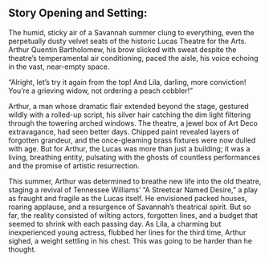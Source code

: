## Story Opening and Setting:

The humid, sticky air of a Savannah summer clung to everything, even the perpetually dusty velvet seats of the historic Lucas Theatre for the Arts. Arthur Quentin Bartholomew, his brow slicked with sweat despite the theatre’s temperamental air conditioning, paced the aisle, his voice echoing in the vast, near-empty space.

“Alright, let’s try it again from the top! And Lila, darling, more conviction! You’re a grieving widow, not ordering a peach cobbler!”

Arthur, a man whose dramatic flair extended beyond the stage, gestured wildly with a rolled-up script, his silver hair catching the dim light filtering through the towering arched windows. The theatre, a jewel box of Art Deco extravagance, had seen better days. Chipped paint revealed layers of forgotten grandeur, and the once-gleaming brass fixtures were now dulled with age. But for Arthur, the Lucas was more than just a building; it was a living, breathing entity, pulsating with the ghosts of countless performances and the promise of artistic resurrection.

This summer, Arthur was determined to breathe new life into the old theatre, staging a revival of Tennessee Williams’ “A Streetcar Named Desire,” a play as fraught and fragile as the Lucas itself. He envisioned packed houses, roaring applause, and a resurgence of Savannah’s theatrical spirit. But so far, the reality consisted of wilting actors, forgotten lines, and a budget that seemed to shrink with each passing day. As Lila, a charming but inexperienced young actress, flubbed her lines for the third time, Arthur sighed, a weight settling in his chest. This was going to be harder than he thought.
